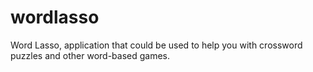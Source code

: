 # wordlasso
Word Lasso, application that could be used to help you with crossword puzzles and other word-based games.

